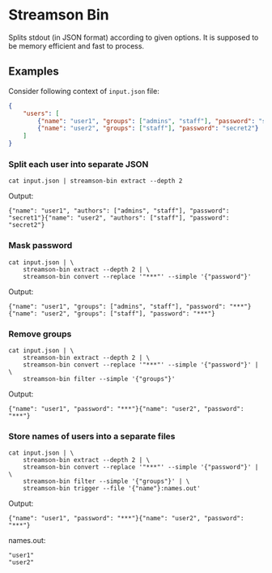 # Streamson Bin

Splits stdout (in JSON format) according to given options.
It is supposed to be memory efficient and fast to process.


## Examples
Consider following context of `input.json` file:
```json
{
	"users": [
		{"name": "user1", "groups": ["admins", "staff"], "password": "secret1"},
		{"name": "user2", "groups": ["staff"], "password": "secret2"}
	]
}

```

### Split each user into separate JSON
```
cat input.json | streamson-bin extract --depth 2
```

Output:
```
{"name": "user1", "authors": ["admins", "staff"], "password": "secret1"}{"name": "user2", "authors": ["staff"], "password": "secret2"}
```

### Mask password
```
cat input.json | \
	streamson-bin extract --depth 2 | \
	streamson-bin convert --replace '"***"' --simple '{"password"}'
```

Output:
```
{"name": "user1", "groups": ["admins", "staff"], "password": "***"}{"name": "user2", "groups": ["staff"], "password": "***"}
```

### Remove groups
```
cat input.json | \
	streamson-bin extract --depth 2 | \
	streamson-bin convert --replace '"***"' --simple '{"password"}' | \
	streamson-bin filter --simple '{"groups"}'
```

Output:
```
{"name": "user1", "password": "***"}{"name": "user2", "password": "***"}
```


### Store names of users into a separate files
```
cat input.json | \
	streamson-bin extract --depth 2 | \
	streamson-bin convert --replace '"***"' --simple '{"password"}' | \
	streamson-bin filter --simple '{"groups"}' | \
	streamson-bin trigger --file '{"name"}:names.out'
```

Output:
```
{"name": "user1", "password": "***"}{"name": "user2", "password": "***"}
```

names.out:
```
"user1"
"user2"
```
